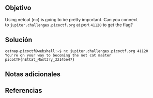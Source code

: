 ## Objetivo
Using netcat (nc) is going to be pretty important. Can you connect to `jupiter.challenges.picoctf.org` at port `41120` to get the flag?
## Solución
```
catnap-picoctf@webshell:~$ nc jupiter.challenges.picoctf.org 41120
You're on your way to becoming the net cat master
picoCTF{nEtCat_Mast3ry_3214be47}
```
## Notas adicionales
## Referencias